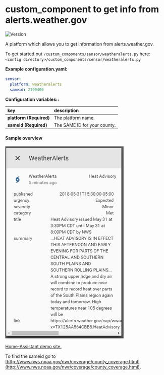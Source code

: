 # custom_component to get info from alerts.weather.gov
![Version](https://img.shields.io/badge/version-1.0.0-green.svg?style=for-the-badge)
  
A platform which allows you to get information from alerts.weather.gov. 
  
To get started put `/custom_components/sensor/weatheralerts.py` here:
`<config directory>/custom_components/sensor/weatheralerts.py`  
  
**Example configuration.yaml:**
```yaml
sensor:
  platform: weatheralerts
  sameid: 2190400
```
**Configuration variables::**  
  
key | description  
:--- | :---  
**platform (Required)** | The platform name.  
**sameid (Required)** | The SAME ID for your county.  
#### Sample overview
![Sample overview](overview.png)
  
[Home-Assistant demo site.](https://ha-test-weatheralerts.halfdecent.io)
  
To find the sameid go to [http://www.nws.noaa.gov/nwr/coverage/county_coverage.html](http://www.nws.noaa.gov/nwr/coverage/county_coverage.html).  
